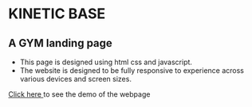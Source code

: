 # KINETIC BASE 
## A GYM landing page
- This page is designed using html css and javascript.
-  The website is designed to be fully responsive to experience across various devices and screen sizes.

<a href="https://maneeshgujar.github.io/Codesoft/task3-landingPage/">Click here </a> to see the demo of the webpage
